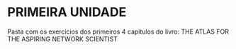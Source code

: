 # PRIMEIRA UNIDADE

Pasta com os exercicios dos primeiros 4 capitulos do livro: THE ATLAS FOR THE ASPIRING NETWORK SCIENTIST